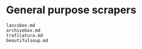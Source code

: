 # General purpose scrapers

```{toctree}
lancsbox.md
archivebox.md
trafilatura.md
beautifulsoup.md
```